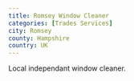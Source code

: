 ```yaml
---
title: Romsey Window Cleaner
categories: [Trades Services]
city: Romsey
county: Hampshire
country: UK
---
```

Local independant window cleaner.

